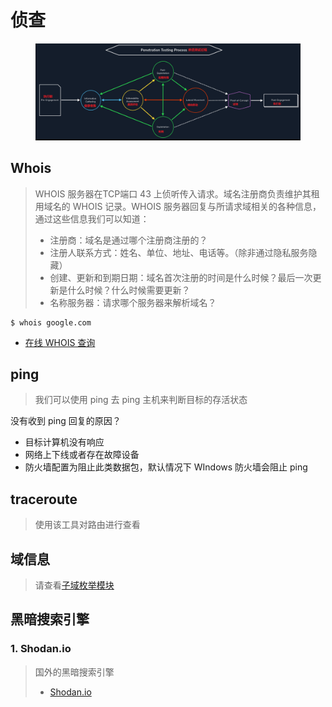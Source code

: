 # 侦查

<figure><img src="../../.gitbook/assets/find.png" alt=""><figcaption></figcaption></figure>

## Whois

> WHOIS 服务器在TCP端口 43 上侦听传入请求。域名注册商负责维护其租用域名的 WHOIS 记录。WHOIS 服务器回复与所请求域相关的各种信息，通过这些信息我们可以知道：
>
> * 注册商：域名是通过哪个注册商注册的？
> * 注册人联系方式：姓名、单位、地址、电话等。（除非通过隐私服务隐藏）
> * 创建、更新和到期日期：域名首次注册的时间是什么时候？最后一次更新是什么时候？什么时候需要更新？
> * 名称服务器：请求哪个服务器来解析域名？

```shell
$ whois google.com
```

* [在线 WHOIS 查询](https://www.whois.com/whois/)

## ping

> 我们可以使用 ping 去 ping 主机来判断目标的存活状态

没有收到 ping 回复的原因？

* 目标计算机没有响应
* 网络上下线或者存在故障设备
* 防火墙配置为阻止此类数据包，默认情况下 WIndows 防火墙会阻止 ping

## traceroute

> 使用该工具对路由进行查看

## 域信息

> 请查看[子域枚举模块](../zi-yu-mei-ju/)

## 黑暗搜索引擎

### 1. Shodan.io

> 国外的黑暗搜索引擎
>
> * [Shodan.io](https://www.shodan.io/)
